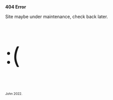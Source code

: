 <html>
<b>404 Error</b>
<p>Site maybe under maintenance, check back later.</p>
<p style="font-size: 72px;">:(</p>
<p style="font-size: 10px;">John 2022.</p>
</html>
